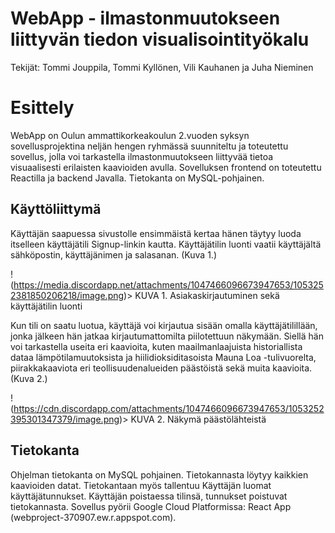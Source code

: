 # WebApp  -  ilmastonmuutokseen liittyvän tiedon visualisointityökalu

Tekijät:  Tommi Jouppila, Tommi Kyllönen, Vili Kauhanen ja Juha Nieminen


# Esittely

WebApp on  Oulun ammattikorkeakoulun 2.vuoden syksyn sovellusprojektina neljän hengen ryhmässä  suunniteltu ja toteutettu sovellus, jolla voi tarkastella ilmastonmuutokseen liittyvää tietoa visuaalisesti erilaisten kaavioiden avulla. Sovelluksen frontend on toteutettu Reactilla  ja backend Javalla. Tietokanta on MySQL-pohjainen.

## Käyttöliittymä

Käyttäjän saapuessa sivustolle ensimmäistä kertaa hänen täytyy luoda itselleen käyttäjätili Signup-linkin kautta. Käyttäjätilin luonti vaatii käyttäjältä sähköpostin, käyttäjänimen ja salasanan.  (Kuva 1.)

!(https://media.discordapp.net/attachments/1047466096673947653/1053252381850206218/image.png)>
KUVA 1. Asiakaskirjautuminen sekä käyttäjätilin luonti

Kun tili on saatu luotua, käyttäjä voi kirjautua sisään omalla käyttäjätilillään, jonka jälkeen hän  jatkaa kirjautumattomilta piilotettuun näkymään.  Siellä hän  voi tarkastella useita eri kaavioita,  kuten maailmanlaajuista historiallista dataa lämpötilamuutoksista ja  hiilidioksiditasoista Mauna Loa -tulivuorelta, piirakkakaaviota eri teollisuudenalueiden päästöistä sekä muita  kaavioita. (Kuva 2.)


!(https://cdn.discordapp.com/attachments/1047466096673947653/1053252395301347379/image.png)>
KUVA 2. Näkymä päästölähteistä

## Tietokanta

Ohjelman tietokanta on MySQL pohjainen. Tietokannasta löytyy kaikkien kaavioiden datat. Tietokantaan myös tallentuu Käyttäjän luomat käyttäjätunnukset. Käyttäjän poistaessa tilinsä, tunnukset poistuvat tietokannasta.
Sovellus pyörii Google Cloud Platformissa: React App (webproject-370907.ew.r.appspot.com). 
